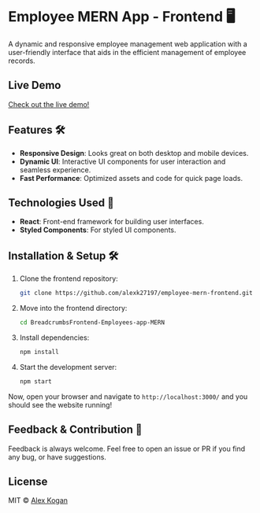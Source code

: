 # Employee MERN App - Frontend 🖥️

A dynamic and responsive employee management web application with a user-friendly interface that aids in the efficient management of employee records.

## Live Demo

[Check out the live demo!](https://employeemernapp.netlify.app)

## Features 🛠

- **Responsive Design**: Looks great on both desktop and mobile devices.
- **Dynamic UI**: Interactive UI components for user interaction and seamless experience.
- **Fast Performance**: Optimized assets and code for quick page loads.

## Technologies Used 🚀

- **React**: Front-end framework for building user interfaces.
- **Styled Components**: For styled UI components.


## Installation & Setup 🛠️



1. Clone the frontend repository:
    ```bash
    git clone https://github.com/alexk27197/employee-mern-frontend.git
    ```

2. Move into the frontend directory:
    ```bash
    cd BreadcrumbsFrontend-Employees-app-MERN

    ```

3. Install dependencies:
    ```bash
    npm install
    ```

4. Start the development server:
    ```bash
    npm start
    ```

Now, open your browser and navigate to `http://localhost:3000/` and you should see the website running!

## Feedback & Contribution 🤝

Feedback is always welcome. Feel free to open an issue or PR if you find any bug, or have suggestions.

## License

MIT © [Alex Kogan](https://github.com/alexk27197)

